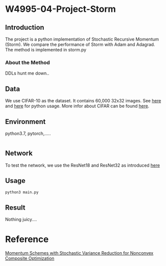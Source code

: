 # W4995-04-Project-Storm
## Introduction
The project is a python implementation of Stochastic Recursive Momentum (Storm). We compare the performance of Storm with Adam and Adagrad. The method is implemented in storm.py

### About the Method
DDLs hunt me down..

## Data
We use CIFAR-10 as the dataset. It contains 60,000 32x32 images.
See [here](https://github.com/EN10/CIFAR) and [here](https://pytorch.org/tutorials/beginner/blitz/cifar10_tutorial.html) for python usage. More infor about CIFAR can be found [here](https://www.cs.toronto.edu/~kriz/cifar.html).

## Environment
python3.7, pytorch,.....
```python

```

## Network
To test the network, we use the ResNet18 and ResNet32 as introduced [here](https://pytorch.org/hub/pytorch_vision_resnet/)

## Usage
```python
python3 main.py
```

## Result
Nothing juicy....
# Reference
[Momentum Schemes with Stochastic Variance Reduction for Nonconvex Composite Optimization](https://arxiv.org/abs/1902.02715)
